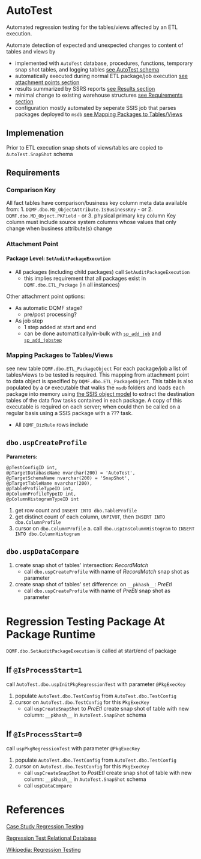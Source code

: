 # AutoTest

Automated regression testing for the tables/views affected by an ETL execution.

Automate detection of expected and unexpected changes to content of tables and views by 

- implemented with `AutoTest` database, procedures, functions, temporary snap shot tables, and logging tables [see AutoTest schema](www.nhl.com)
- automatically executed during normal ETL package/job execution [see attachment points section](#attachment-point)
- results summarized by SSRS reports [see Results section](#Results)
- minimal change to existing warehouse structures [see Requirements section](#Requirements)
- configuration mostly automated by seperate SSIS job that parses packages deployed to `msdb` [see Mapping Packages to Tables/Views](#mapping-packages-to-tablesviews)



## Implemenation

Prior to ETL execution snap shots of views/tables are copied to `AutoTest.SnapShot` schema



## Requirements

### Comparison Key
All fact tables have comparison/business key column meta data available from:
    1. `DQMF.dbo.MD_ObjectAttribute.IsBusinessKey` - or
    2. `DQMF.dbo.MD_Object.PKField` - or
    3. physical primary key column
Key column must include source system columns whose values that only change when business attribute(s) change

### Attachment Point
#### Package Level: `SetAuditPackageExecution`
- All packages (including child packages) call `SetAuditPackageExecution`
    + this implies requirement that all packages exist in `DQMF.dbo.ETL_Package` (in all instances)

Other attachment point options:

- As automatic DQMF stage?
    + pre/post processing?
- As job step
    + 1 step added at start and end
    + can be done automattically/in-bulk with [`sp_add_job`](https://msdn.microsoft.com/en-us/library/ms182079.aspx) and [`sp_add_jobstep`](https://msdn.microsoft.com/en-ca/library/ms187358.aspx)


### Mapping Packages to Tables/Views

see new table `DQMF.dbo.ETL_PackageObject`
For each package/job a list of tables/views to be tested is required.  This mapping from attachment point to data object is specified by `DQMF.dbo.ETL_PackageObject`.  This table is also populated by a `C#` executable that walks the `msdb` folders and loads each package into memory using [the SSIS object model](https://msdn.microsoft.com/en-us/library/ms136025.aspx) to extract the destination tables of the data flow tasks contained in each package.  A copy of this executable is required on each server; when could then be called on a regular basis using a SSIS package with a ??? task.


- All `DQMF_BizRule` rows include 

## `dbo.uspCreateProfile`
__Parameters:__

    @pTestConfigID int,
    @pTargetDatabaseName nvarchar(200) = 'AutoTest',
    @pTargetSchemaName nvarchar(200) = 'SnapShot',
    @pTargetTableName nvarchar(200),
    @pTableProfileTypeID int,
    @pColumnProfileTypeID int,
    @pColumnHistogramTypeID int

1. get row count and `INSERT INTO dbo.TableProfile`
2. get distinct count of each column, `UNPIVOT`, then `INSERT INTO dbo.ColumnProfile`
3. cursor on `dbo.ColumnProfile`
    a. call `dbo.uspInsColumnHistogram` to `INSERT INTO dbo.ColumnHistogram`

## `dbo.uspDataCompare`

1. create snap shot of tables' intersection: _RecordMatch_
    - call `dbo.uspCreateProfile` with name of _RecordMatch_ snap shot as parameter
2. create snap shot of tables' set difference: on `__pkhash__`: _PreEtl_
    - call `dbo.uspCreateProfile` with name of _PreEtl_ snap shot as parameter


# Regression Testing Package At Package Runtime
`DQMF.dbo.SetAuditPackageExecution` is called at start/end of package

## If `@IsProcessStart=1` 
call `AutoTest.dbo.uspInitPkgRegressionTest` with parameter `@PkgExecKey` 

1. populate `AutoTest.dbo.TestConfig` from `AutoTest.dbo.TestConfig`
2. cursor on `AutoTest.dbo.TestConfig` for this `PkgExecKey`
    - call `uspCreateSnapShot` to _PreEtl_ create snap shot of table with new column: `__pkhash__` in `AutoTest.SnapShot` schema 

## If `@IsProcessStart=0` 
call `uspPkgRegressionTest` with parameter `@PkgExecKey` 

1. populate `AutoTest.dbo.TestConfig` from `AutoTest.dbo.TestConfig`
2. cursor on `AutoTest.dbo.TestConfig` for this `PkgExecKey`
    - call `uspCreateSnapShot` to _PostEtl_ create snap shot of table with new column: `__pkhash__` in `AutoTest.SnapShot` schema
    - call `uspDataCompare`

# References

[Case Study Regression Testing](https://www.researchgate.net/publication/230639909_A_CASE_STUDY_ON_REGRESSION_TEST_AUTOMATION_FOR_DATA_WAREHOUSE_QUALITY_ASSURANCE)

[Regression Test Relational Database](http://www.agiledata.org/essays/databaseTesting.html)

[Wikipedia: Regression Testing](https://en.wikipedia.org/wiki/Regression_testing)